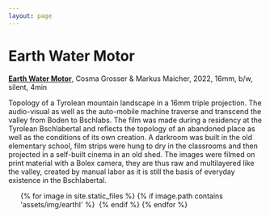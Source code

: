 ```yaml
---
layout: page
---
```


# Earth Water Motor

<strong><b><a href="https://vimeo.com/793661491" rel="noopener noreferrer" target="_blank">Earth Water Motor</a></b></strong>, Cosma Grosser & Markus Maicher, 2022, 16mm, b/w, silent, 4min<br>


Topology of a Tyrolean mountain landscape in a 16mm triple projection. The audio-visual as well as the auto-mobile machine traverse and transcend the valley from Boden to Bschlabs. The film was made during a residency at the Tyrolean Bschlabertal and reflects the topology of an abandoned place as well as the conditions of its own creation. A darkroom was built in the old elementary school, film strips were hung to dry in the classrooms and then projected in a self-built cinema in an old shed. The images were filmed on print material with a Bolex camera, they are thus raw and multilayered like the valley, created by manual labor as it is still the basis of everyday existence in the Bschlabertal.

<!--
# Screenings

dot dot dot Open Air Kurzfilmfestival, Austria<br>
Small File Media Festival, Canada<br>
Split Videoart Festival, Croatia<br>
Tranås at the Fringe, Sweden <br>
Under the Radar, Austria<br>
Vienna Shorts Film Festival, Austria<br>
-->
<ul>
{% for image in site.static_files %}
    {% if image.path contains 'assets/img/earthI' %}
<a class="img" href="{{ image.path }}"><img title="" src="{{ image.path }}"/></a>
    {% endif %}
{% endfor %}
</ul>
